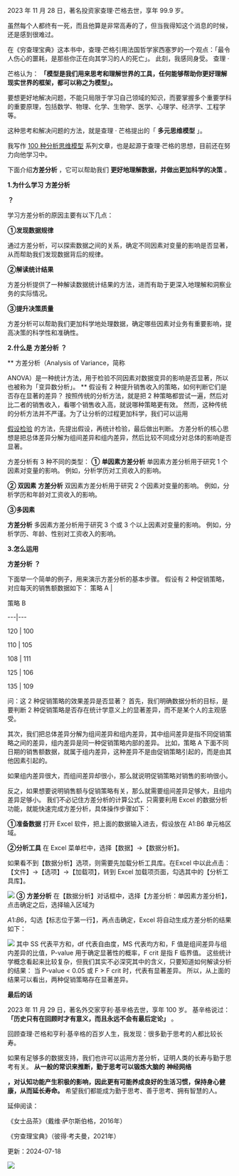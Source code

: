 2023 年 11 月 28 日，著名投资家查理·芒格去世，享年 99.9 岁。

虽然每个人都终有一死，而且他算是非常高寿的了，但当我得知这个消息的时候，还是感到很难过。

在《穷查理宝典》这本书中，查理·芒格引用法国哲学家西塞罗的一个观点：「最令人伤心的噩耗，是那些你正在向其学习的人的死亡」。  此刻，我感同身受。  查理 ·

芒格认为： **「模型是我们用来思考和理解世界的工具，任何能够帮助你更好理解现实世界的框架，都可以称之为模型」。**

要想更好地解决问题，不能只局限于学习自己领域的知识，而要掌握多个重要学科的重要原理，包括数学、物理、化学、生物学、医学、心理学、经济学、工程学等。

这种思考和解决问题的方法，就是查理 · 芒格提出的「 **多元思维模型** 」。  

我写作 [100 种分析思维模型](https://mp.weixin.qq.com/mp/appmsgalbum?__biz=MzA4ODE2OTIxMw==&action=getalbum&album_id=1701638273011351554#wechat_redirect) 系列文章，也是起源于查理·芒格的思想，目前还在努力向他学习中。  

下面介绍**方差分析** ，它可以帮助我们 **更好地理解数据，并做出更加科学的决策** 。

**1.为什么学习** **方差分析**

**？**

 学习方差分析的原因主要有以下几点： 

**①发现数据规律**

通过方差分析，可以探索数据之间的关系，确定不同因素对变量的影响是否显著，从而帮助我们发现数据背后的规律。 

**②解读统计结果**

方差分析提供了一种解读数据统计结果的方法，进而有助于更深入地理解和洞察业务的实际情况。 

**③提升决策质量**

方差分析可以帮助我们更加科学地处理数据，确定哪些因素对业务有重要影响，提高决策的科学性和准确性。

**2.什么是** **方差分析** **？**

** 方差分析（Analysis of Variance，简称

ANOVA）是一种统计方法，用于检验不同因素对数据变异的影响是否显著，所以也被称为「变异数分析」。  ** 假设有 2 种提升销售收入的策略，如何判断它们是否存在显著的差异？  按照传统的分析方法，就是把 2 种策略都尝试一遍，然后对比二者的销售收入，看哪个销售收入高，就说哪种策略更有效。  然而，这种传统的分析方法并不严谨。为了让分析的过程更加科学，我们可以运用

[假设检验](https://mp.weixin.qq.com/s?__biz=MzA4ODE2OTIxMw==&mid=2653478244&idx=1&sn=691c8217e968c942e8a9a3ea4e5ad730&scene=21#wechat_redirect) 的方法，先提出假设，再统计检验，最后做出判断。  方差分析的核心思想是把总体差异分解为组间差异和组内差异，然后比较不同成分对总体的影响是否显著。

方差分析有 3 种不同的类型：  **①** **单因素方差分析** 单因素方差分析用于研究 1 个因素对变量的影响。  例如，分析学历对工资收入的影响。

**② 双因素** **方差分析** 双因素方差分析用于研究 2 个因素对变量的影响。  例如，分析学历和年龄对工资收入的影响。 

**③多因素**

**方差分析** 多因素方差分析用于研究 3 个或 3 个以上因素对变量的影响。  例如，分析学历、年龄、性别对工资收入的影响。

**3.怎么运用**

**方差分析** **？**

 下面举一个简单的例子，用来演示方差分析的基本步骤。  假设有 2 种促销策略，对应每天的销售额数据如下：  策略 A  |

策略 B  

---|---  

120  |  100  

110  |  105  

108  |  111  

125  |  106  

135  |  109  

  

问：这 2 种促销策略的效果差异是否显著？  首先，我们明确数据分析的目标，是要判断 2 种促销策略是否存在统计学意义上的显著差异，而不是某个人的主观感受。

其次，我们把总体差异分解为组间差异和组内差异，其中组间差异是指不同促销策略之间的差异，组内差异是同一种促销策略内部的差异。  比如，策略 A 下面不同日期的销售额数据，就属于组内差异，这种差异不是由促销策略引起的，而是由其他因素引起的。

如果组内差异很大，而组间差异却很小，那么就说明促销策略对销售的影响很小。

反之，如果想要说明销售额与促销策略有关，那么就需要组间差异足够大，且组内差异足够小。  我们不必记住方差分析的计算公式，只需要利用 Excel 的数据分析功能，就能快速完成方差分析，具体操作步骤如下： 

**①准备数据** 打开 Excel 软件，把上面的数据输入进去，假设放在 A1:B6 单元格区域。 

**②分析工具** 在 Excel 菜单栏中，选择【数据】→【数据分析】。

如果看不到【数据分析】选项，则需要先加载分析工具库。在Excel 中以此点击：【文件】→【选项】→【加载项】，转到 Excel 加载项页面，勾选其中的【分析工具库】。

![](https://mmbiz.qpic.cn/mmbiz_png/giaycic3UNwo0ayEgt6xJ1Aibop6BzTItmr1NdOHfHu3rLkniambTeTwbKDyzvXK5GRN27frrJty2ebhQ6VsIXsLtQ/640?wx_fmt=png&from=appmsg) **③** **方差分析** 在【数据分析】对话框中，选择【方差分析：单因素方差分析】，点击确定之后，选择输入区域为

$A$1:$B$6，勾选【标志位于第一行】，再点击确定，Excel 将自动生成方差分析的结果如下：

![](https://mmbiz.qpic.cn/mmbiz_png/giaycic3UNwo0ayEgt6xJ1Aibop6BzTItmr0StAPSMlCibvbaHkeica6LzyKRWiau5Mic4UeOwEERatEloYic9Cnte1z6Q/640?wx_fmt=png&from=appmsg) 其中 SS 代表平方和，df 代表自由度，MS 代表均方和，F 值是组间差异与组内差异的比值，P-value 用于确定显著性的概率，F crit 是指 F 临界值。  这些统计学概念看起来比较复杂，但我们其实不必深究其中的含义，只要知道如何解读分析的结果：  当 P-value < 0.05 或 F > F crit 时，代表有显著差异。  所以，从上面的结果可以看出，两种促销策略存在显著差异。  

**最后的话**

 2023 年 11 月 29 日，著名外交家亨利·基辛格去世，享年 100 岁。  基辛格说过： **「历史只有在回顾时才有意义，而且永远不会有最后定论」** 。

回顾查理·芒格和亨利·基辛格的百岁人生，我发现：很多勤于思考的人都比较长寿。

如果有足够多的数据支持，我们也许可以运用方差分析，证明人类的长寿与勤于思考有关。  **从一般的常识来推断，勤于思考可以锻炼大脑的** **神经网络**

**，对认知功能产生积极的影响，因此更有可能养成良好的生活习惯，保持身心健康，从而延长寿命。** 希望我们都能成为勤于思考、善于思考、拥有智慧的人。

延伸阅读：  

《女士品茶》（戴维·萨尔斯伯格，2016年） 

 《穷查理宝典》（彼得·考夫曼，2021年） 

更新：2024-07-18

![](https://visitor-badge.laobi.icu/badge?page_id=sjhfx.linji&left_text=PageViews&right_color=%2300589F)